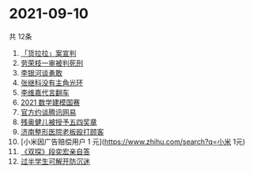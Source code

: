 # 2021-09-10
  共 12条

  <!-- BEGIN -->
  <!-- 最后更新时间:Fri Sep 10 2021 23:10:23 GMT+0000 (Coordinated Universal Time) -->
  1. [「货拉拉」案宣判](https://www.zhihu.com/search?q=货拉拉)
1. [劳荣枝一审被判死刑](https://www.zhihu.com/search?q=劳荣枝)
1. [李银河谈勇敢](https://www.zhihu.com/search?q=李银河)
1. [张继科没有主角光环](https://www.zhihu.com/search?q=张继科)
1. [李维嘉代言翻车](https://www.zhihu.com/search?q=李维嘉)
1. [2021 数学建模国赛](https://www.zhihu.com/search?q=数学建模国赛)
1. [官方约谈腾讯网易](https://www.zhihu.com/search?q=腾讯网易)
1. [残奥健儿被授予五四奖章](https://www.zhihu.com/search?q=残奥健儿)
1. [济南整形医院老板殴打顾客](https://www.zhihu.com/search?q=济南整形医院)
1. [小米因广告赔偿用户 1 元](https://www.zhihu.com/search?q=小米 1元)
1. [《双探》段奕宏亲自答](https://www.zhihu.com/search?q=双探)
1. [过半学生可解开防沉迷](https://www.zhihu.com/search?q=防沉迷)
  <!-- END -->
  